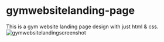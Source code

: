 # gymwebsitelanding-page
This is a gym website landing page design with just html &amp; css.
![gymwebsitelandingscreenshot](https://user-images.githubusercontent.com/63817812/103083753-65b4df80-4607-11eb-882d-a70df6dfc276.JPG)
